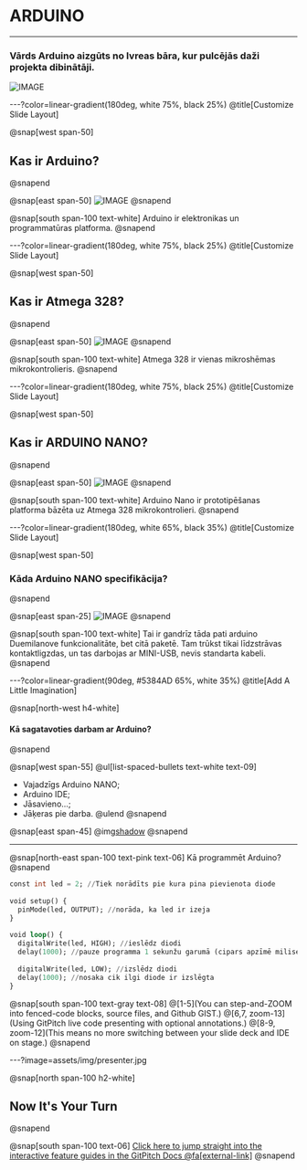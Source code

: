 # ARDUINO

---

### Vārds Arduino aizgūts no Ivreas bāra, kur pulcējās daži projekta dibinātāji.

![IMAGE](https://external-preview.redd.it/BCZ_-ppi_D9nKLvrYaITvX3gUy-Y5VrRyCXCdfvOuDU.jpg?auto=webp&s=ae019640d8bfa40c5cd87a9405a2409f5de3f404)

---?color=linear-gradient(180deg, white 75%, black 25%)
@title[Customize Slide Layout]

@snap[west span-50]
## Kas ir Arduino?
@snapend

@snap[east span-50]
![IMAGE](https://upload.wikimedia.org/wikipedia/commons/thumb/8/87/Arduino_Logo.svg/1024px-Arduino_Logo.svg.png)
@snapend

@snap[south span-100 text-white]
Arduino ir elektronikas un programmatūras platforma.
@snapend

---?color=linear-gradient(180deg, white 75%, black 25%)
@title[Customize Slide Layout]

@snap[west span-50]
## Kas ir Atmega 328?
@snapend

@snap[east span-50]
![IMAGE](https://images-na.ssl-images-amazon.com/images/I/31cJ3qYCS6L._SX425_.jpg)
@snapend

@snap[south span-100 text-white]
Atmega 328 ir vienas mikroshēmas mikrokontrolieris.
@snapend

---?color=linear-gradient(180deg, white 75%, black 25%)
@title[Customize Slide Layout]

@snap[west span-50]
## Kas ir ARDUINO NANO?
@snapend

@snap[east span-50]
![IMAGE](https://www.electronics-lab.com/wp-content/uploads/2017/02/ARDUINO_NANO.png)
@snapend

@snap[south span-100 text-white]
Arduino Nano ir prototipēšanas platforma bāzēta uz Atmega 328 mikrokontrolieri. 
@snapend

---?color=linear-gradient(180deg, white 65%, black 35%)
@title[Customize Slide Layout]

@snap[west span-50]
### Kāda Arduino NANO specifikācija?

@snapend

@snap[east span-25]
![IMAGE](http://cdn1.shopium.ua/d/arduino/uploads/nano-pinout.jpg)
@snapend

@snap[south span-100 text-white]
Tai ir gandrīz tāda pati arduino Duemilanove funkcionalitāte, bet citā paketē. Tam trūkst tikai līdzstrāvas kontaktligzdas, un tas darbojas ar MINI-USB, nevis standarta kabeli.
@snapend

---?color=linear-gradient(90deg, #5384AD 65%, white 35%)
@title[Add A Little Imagination]

@snap[north-west h4-white]
#### Kā sagatavoties darbam ar Arduino?
@snapend

@snap[west span-55]
@ul[list-spaced-bullets text-white text-09]
- Vajadzīgs Arduino NANO;
- Arduino IDE;
- Jāsavieno...;
- Jāķeras pie darba.
@ulend
@snapend

@snap[east span-45]
@img[shadow](https://osphotonics.files.wordpress.com/2014/08/dccduino2.png)
@snapend

---

@snap[north-east span-100 text-pink text-06]
Kā programmēt Arduino?
@snapend

```sql zoom-18
const int led = 2; //Tiek norādīts pie kura pina pievienota diode  
 
void setup() {  
  pinMode(led, OUTPUT); //norāda, ka led ir izeja
} 
 
void loop() {  
  digitalWrite(led, HIGH); //ieslēdz diodi
  delay(1000); //pauze programma 1 sekunžu garumā (cipars apzīmē milisekundes), nosaka cik ilgi deg diode 
 
  digitalWrite(led, LOW); //izslēdz diodi
  delay(1000); //nosaka cik ilgi diode ir izslēgta     
} 
```

@snap[south span-100 text-gray text-08]
@[1-5](You can step-and-ZOOM into fenced-code blocks, source files, and Github GIST.)
@[6,7, zoom-13](Using GitPitch live code presenting with optional annotations.)
@[8-9, zoom-12](This means no more switching between your slide deck and IDE on stage.)
@snapend


---?image=assets/img/presenter.jpg

@snap[north span-100 h2-white]
## Now It's Your Turn
@snapend

@snap[south span-100 text-06]
[Click here to jump straight into the interactive feature guides in the GitPitch Docs @fa[external-link]](https://gitpitch.com/docs/getting-started/tutorial/)
@snapend
